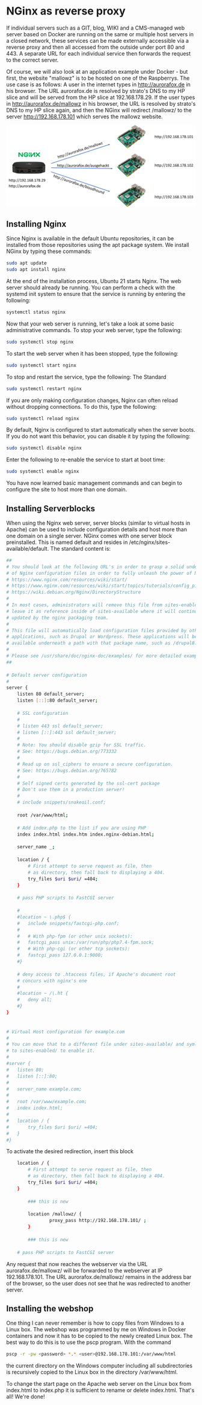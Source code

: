 # NGinx as reverse proxy
If individual servers such as a GIT, blog, WIKI and a CMS-managed web server based on Docker are running on the same or multiple host servers in a closed network, these services can be made externally accessible via a reverse proxy and then all accessed from the outside under port 80 and 443. A separate URL for each individual service then forwards the request to the correct server.

Of course, we will also look at an application example under Docker - but first, the website "mallowz" is to be hosted on one of the Raspberrys. The use case is as follows: A user in the internet types in http://aurorafox.de in his browser. The URL aurorafox.de is resolved by strato's DNS to my HP slice and will be served from the HP slice at 192.168.178.29. If the user types in http://aurorafox.de/mallowz in his browser, the URL is resolved by strato's DNS to my HP slice again, and then the NGinx will redirect /mallowz/ to the server http://192.168.178.101 which serves the mallowz website.

![win32diskimager](/images/reverse-proxy.png)


## Installing Nginx

Since Nginx is available in the default Ubuntu repositories, it can be installed from those repositories using the apt package system. We install NGinx by typing these commands:

```bash
sudo apt update
sudo apt install nginx
```

At the end of the installation process, Ubuntu 21 starts Nginx. The web server should already be running. You can perform a check with the systemd init system to ensure that the service is running by entering the following:

```bash
systemctl status nginx
```

Now that your web server is running, let's take a look at some basic administrative commands. To stop your web server, type the following:

```bash
sudo systemctl stop nginx
```

To start the web server when it has been stopped, type the following:

```bash
sudo systemctl start nginx
```

To stop and restart the service, type the following: The Standard

```bash
sudo systemctl restart nginx
```

If you are only making configuration changes, Nginx can often reload without dropping connections. To do this, type the following:

```bash
sudo systemctl reload nginx
```

By default, Nginx is configured to start automatically when the server boots. If you do not want this behavior, you can disable it by typing the following:

```bash
sudo systemctl disable nginx
```

Enter the following to re-enable the service to start at boot time:

```bash
sudo systemctl enable nginx
```

You have now learned basic management commands and can begin to configure the site to host more than one domain.


## Installing Serverblocks
When using the Nginx web server, server blocks (similar to virtual hosts in Apache) can be used to include configuration details and host more than one domain on a single server. NGinx comes with one server block preinstalled. This is named default and resides in /etc/nginx/sites-available/default. The standard content is:

```bash 
##
# You should look at the following URL's in order to grasp a solid understanding
# of Nginx configuration files in order to fully unleash the power of Nginx.
# https://www.nginx.com/resources/wiki/start/
# https://www.nginx.com/resources/wiki/start/topics/tutorials/config_pitfalls/
# https://wiki.debian.org/Nginx/DirectoryStructure
#
# In most cases, administrators will remove this file from sites-enabled/ and
# leave it as reference inside of sites-available where it will continue to be
# updated by the nginx packaging team.
#
# This file will automatically load configuration files provided by other
# applications, such as Drupal or Wordpress. These applications will be made
# available underneath a path with that package name, such as /drupal8.
#
# Please see /usr/share/doc/nginx-doc/examples/ for more detailed examples.
##

# Default server configuration
#
server {
	listen 80 default_server;
	listen [::]:80 default_server;

	# SSL configuration
	#
	# listen 443 ssl default_server;
	# listen [::]:443 ssl default_server;
	#
	# Note: You should disable gzip for SSL traffic.
	# See: https://bugs.debian.org/773332
	#
	# Read up on ssl_ciphers to ensure a secure configuration.
	# See: https://bugs.debian.org/765782
	#
	# Self signed certs generated by the ssl-cert package
	# Don't use them in a production server!
	#
	# include snippets/snakeoil.conf;

	root /var/www/html;

	# Add index.php to the list if you are using PHP
	index index.html index.htm index.nginx-debian.html;

	server_name _;

	location / {
		# First attempt to serve request as file, then
		# as directory, then fall back to displaying a 404.
		try_files $uri $uri/ =404;
	}

	# pass PHP scripts to FastCGI server

	#
	#location ~ \.php$ {
	#	include snippets/fastcgi-php.conf;
	#
	#	# With php-fpm (or other unix sockets):
	#	fastcgi_pass unix:/var/run/php/php7.4-fpm.sock;
	#	# With php-cgi (or other tcp sockets):
	#	fastcgi_pass 127.0.0.1:9000;
	#}

	# deny access to .htaccess files, if Apache's document root
	# concurs with nginx's one
	#
	#location ~ /\.ht {
	#	deny all;
	#}
}


# Virtual Host configuration for example.com
#
# You can move that to a different file under sites-available/ and symlink that
# to sites-enabled/ to enable it.
#
#server {
#	listen 80;
#	listen [::]:80;
#
#	server_name example.com;
#
#	root /var/www/example.com;
#	index index.html;
#
#	location / {
#		try_files $uri $uri/ =404;
#	}
#}
```

To activate the desired redirection, insert this block 

```bash
	location / {
		# First attempt to serve request as file, then
		# as directory, then fall back to displaying a 404.
		try_files $uri $uri/ =404;
	}

        ### this is new

        location /mallowz/ {
                proxy_pass http://192.168.178.101/ ;
        }

        ### this is new

	# pass PHP scripts to FastCGI server
```

Any request that now reaches the webserver via the URL aurorafox.de/mallowz/ will be forwarded to the webserver at IP 192.168.178.101. The URL aurorafox.de/mallowz/ remains in the address bar of the browser, so the user does not see that he was redirected to another server. 

## Installing the webshop
One thing I can never remember is how to copy files from Windows to a Linux box. The webshop was programmed by me on Windows in Docker containers and now it has to be copied to the newly created Linux box. The best way to do this is to use the pscp program. With the command

```bash
pscp -r -pw <password> *.* <user>@192.168.178.101:/var/www/html
```

the current directory on the Windows computer including all subdirectories is recursively copied to the Linux box in the directory /var/www/html.

To change the start page on the Apache web server on the Linux box from index.html to index.php it is sufficient to rename or delete index.html. That's all! We're done!
